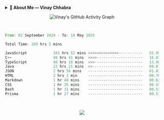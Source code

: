 <p align="center">
  <details>
    <summary><b>💫 About Me — Vinay Chhabra</b></summary>

  > 👋 Hi, I’m **Vinay Chhabra**  
  > A **DSA Enthusiast**, **Web Developer**, and **Competitive Programmer**  
  > Currently learning **Frontend System Design**, **Docker**, and **Kubernetes**  
  > Always **Learning and Growing** 🚀  

  ---

  ### 💬 Ask Me About:
  - Data Structures and Algorithms  
  - Competitive Programming  
  - Web Development  

  ---

  ### 📫 Reach Me:
  - 📧 [Chhabravinay549@gmail.com](mailto:Chhabravinay549@gmail.com)  
  - 💼 [LinkedIn](https://www.linkedin.com/in/vinay-chhabra-a377601a9/)  
  - 🐙 [GitHub](https://github.com/code-walker-23)  

  ---

  ### 📈 GitHub Stats
  ![Profile Views](https://img.shields.io/badge/Profile%20Views-1000-blue?style=flat-square)
  ![GitHub Followers](https://img.shields.io/github/followers/code-walker-23?style=flat-square&logo=github)

  </details>
</p>




<div align="center">
  
 ![Vinay's GitHub Activity Graph](https://github-readme-activity-graph.vercel.app/graph?username=code-walker-23&bg_color=0d1117&color=ffffff&line=ee2a7b&point=f0f0f0&area=true&hide_border=true)

<br>

</div>



<!--START_SECTION:waka-->

```rust
From: 02 September 2024 - To: 14 May 2025

Total Time: 289 hrs 5 mins

JavaScript            161 hrs 52 mins >>>>>>>>>>>>>>-----------   55.95 %
C++                   48 hrs 41 mins  >>>>---------------------   16.83 %
TypeScript            40 hrs 10 mins  >>>----------------------   13.88 %
Java                  23 hrs 21 mins  >>-----------------------   08.07 %
JSON                  2 hrs 56 mins   -------------------------   01.01 %
HTML                  2 hrs 1 min     -------------------------   00.70 %
Markdown              1 hr 48 mins    -------------------------   00.62 %
CSS                   1 hr 35 mins    -------------------------   00.55 %
Bash                  1 hr 31 mins    -------------------------   00.53 %
Prisma                1 hr 27 mins    -------------------------   00.51 %
```

<!--END_SECTION:waka-->



<div align="center">
  
<br>

![](https://quotes-github-readme.vercel.app/api?type=horizontal&theme=gruvbox)

</div>
